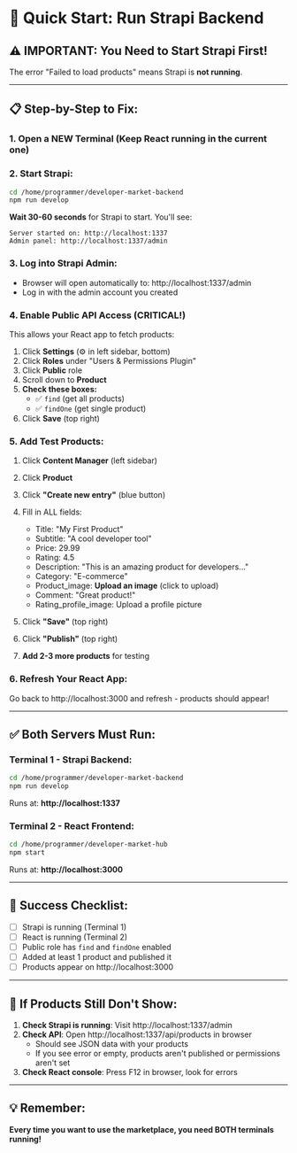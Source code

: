 # 🚀 Quick Start: Run Strapi Backend

## ⚠️ IMPORTANT: You Need to Start Strapi First!

The error "Failed to load products" means Strapi is **not running**.

---

## 📋 Step-by-Step to Fix:

### 1. **Open a NEW Terminal** (Keep React running in the current one)

### 2. **Start Strapi:**
```bash
cd /home/programmer/developer-market-backend
npm run develop
```

**Wait 30-60 seconds** for Strapi to start. You'll see:
```
Server started on: http://localhost:1337
Admin panel: http://localhost:1337/admin
```

### 3. **Log into Strapi Admin:**
- Browser will open automatically to: http://localhost:1337/admin
- Log in with the admin account you created

### 4. **Enable Public API Access** (CRITICAL!)
This allows your React app to fetch products:

1. Click **Settings** (⚙️ in left sidebar, bottom)
2. Click **Roles** under "Users & Permissions Plugin"
3. Click **Public** role
4. Scroll down to **Product**
5. **Check these boxes:**
   - ✅ `find` (get all products)
   - ✅ `findOne` (get single product)
6. Click **Save** (top right)

### 5. **Add Test Products:**
1. Click **Content Manager** (left sidebar)
2. Click **Product**
3. Click **"Create new entry"** (blue button)
4. Fill in ALL fields:
   - Title: "My First Product"
   - Subtitle: "A cool developer tool"
   - Price: 29.99
   - Rating: 4.5
   - Description: "This is an amazing product for developers..."
   - Category: "E-commerce"
   - Product_image: **Upload an image** (click to upload)
   - Comment: "Great product!"
   - Rating_profile_image: Upload a profile picture

5. Click **"Save"** (top right)
6. Click **"Publish"** (top right)
7. **Add 2-3 more products** for testing

### 6. **Refresh Your React App:**
Go back to http://localhost:3000 and refresh - products should appear!

---

## ✅ Both Servers Must Run:

### Terminal 1 - Strapi Backend:
```bash
cd /home/programmer/developer-market-backend
npm run develop
```
Runs at: **http://localhost:1337**

### Terminal 2 - React Frontend:
```bash
cd /home/programmer/developer-market-hub
npm start
```
Runs at: **http://localhost:3000**

---

## 🎉 Success Checklist:

- [ ] Strapi is running (Terminal 1)
- [ ] React is running (Terminal 2)
- [ ] Public role has `find` and `findOne` enabled
- [ ] Added at least 1 product and published it
- [ ] Products appear on http://localhost:3000

---

## 🔧 If Products Still Don't Show:

1. **Check Strapi is running**: Visit http://localhost:1337/admin
2. **Check API**: Open http://localhost:1337/api/products in browser
   - Should see JSON data with your products
   - If you see error or empty, products aren't published or permissions aren't set
3. **Check React console**: Press F12 in browser, look for errors

---

## 💡 Remember:
**Every time you want to use the marketplace, you need BOTH terminals running!**

